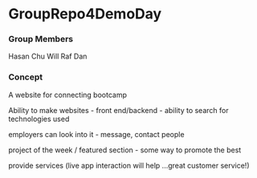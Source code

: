 # GroupRepo4DemoDay

### Group Members

Hasan 
Chu
Will
Raf
Dan

### Concept

A website for connecting bootcamp

Ability to make websites
    - front end/backend
    - ability to search for technologies used

employers can look into it
    - message, contact people

project of the week / featured section 
    - some way to promote the best

provide services (live app interaction will help ...great customer service!)

